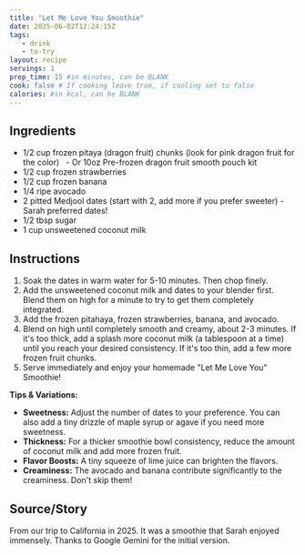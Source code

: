 ```yaml
---
title: "Let Me Love You Smoothie"
date: 2025-06-02T12:24:15Z
tags:
   - drink
   - to-try
layout: recipe
servings: 1
prep_time: 15 #in minutes, can be BLANK
cook: false # If cooking leave true, if cooling set to false
calories: #in kcal, can be BLANK
---
```


## Ingredients


- 1/2 cup frozen pitaya (dragon fruit) chunks (look for pink dragon fruit for the color)
  - Or 10oz Pre-frozen dragon fruit smooth pouch kit
- 1/2 cup frozen strawberries
- 1/2 cup frozen banana 
- 1/4 ripe avocado
- 2 pitted Medjool dates (start with 2, add more if you prefer sweeter) - Sarah preferred dates!
- 1/2 tbsp sugar
- 1 cup unsweetened coconut milk


## Instructions

1. Soak the dates in warm water for 5-10 minutes. Then chop finely.
2. Add the unsweetened coconut milk and dates to your blender first. Blend them on high for a minute to try to get them completely integrated.
3. Add the frozen pitahaya, frozen strawberries, banana, and avocado.
4. Blend on high until completely smooth and creamy, about 2-3 minutes. If it's too thick, add a splash more coconut milk (a tablespoon at a time) until you reach your desired consistency. If it's too thin, add a few more frozen fruit chunks.
5. Serve immediately and enjoy your homemade "Let Me Love You" Smoothie!

**Tips & Variations:**

- **Sweetness:** Adjust the number of dates to your preference. You can also add a tiny drizzle of maple syrup or agave if you need more sweetness.
- **Thickness:** For a thicker smoothie bowl consistency, reduce the amount of coconut milk and add more frozen fruit.
- **Flavor Boosts:** A tiny squeeze of lime juice can brighten the flavors.
- **Creaminess:** The avocado and banana contribute significantly to the creaminess. Don't skip them!

## Source/Story

From our trip to California in 2025. It was a smoothie that Sarah enjoyed immensely. Thanks to Google Gemini for the initial version.
